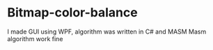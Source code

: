 # Bitmap-color-balance
I made GUI using WPF, algorithm was written in C# and MASM
Masm algorithm work fine
